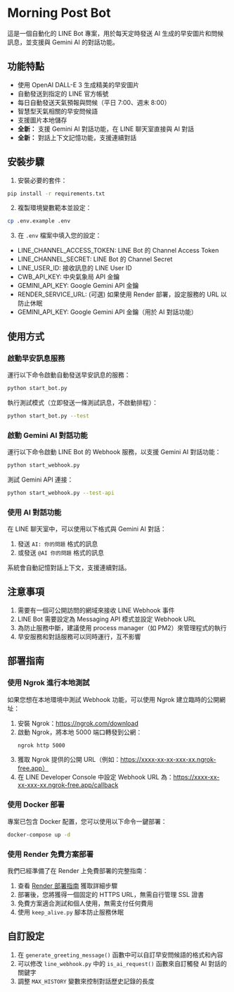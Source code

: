 # Morning Post Bot

這是一個自動化的 LINE Bot 專案，用於每天定時發送 AI 生成的早安圖片和問候訊息，並支援與 Gemini AI 的對話功能。

## 功能特點

- 使用 OpenAI DALL-E 3 生成精美的早安圖片
- 自動發送到指定的 LINE 官方帳號
- 每日自動發送天氣預報與問候（平日 7:00、週末 8:00）
- 智慧型天氣相關的早安問候語
- 支援圖片本地儲存
- **全新：** 支援 Gemini AI 對話功能，在 LINE 聊天室直接與 AI 對話
- **全新：** 對話上下文記憶功能，支援連續對話

## 安裝步驟

1. 安裝必要的套件：
```bash
pip install -r requirements.txt
```

2. 複製環境變數範本並設定：
```bash
cp .env.example .env
```

3. 在 `.env` 檔案中填入您的設定：
- LINE_CHANNEL_ACCESS_TOKEN: LINE Bot 的 Channel Access Token
- LINE_CHANNEL_SECRET: LINE Bot 的 Channel Secret
- LINE_USER_ID: 接收訊息的 LINE User ID
- CWB_API_KEY: 中央氣象局 API 金鑰
- GEMINI_API_KEY: Google Gemini API 金鑰
- RENDER_SERVICE_URL: (可選) 如果使用 Render 部署，設定服務的 URL 以防止休眠
- GEMINI_API_KEY: Google Gemini API 金鑰（用於 AI 對話功能）

## 使用方式

### 啟動早安訊息服務

運行以下命令啟動自動發送早安訊息的服務：
```bash
python start_bot.py
```

執行測試模式（立即發送一條測試訊息，不啟動排程）：
```bash
python start_bot.py --test
```

### 啟動 Gemini AI 對話功能

運行以下命令啟動 LINE Bot 的 Webhook 服務，以支援 Gemini AI 對話功能：
```bash
python start_webhook.py
```

測試 Gemini API 連接：
```bash
python start_webhook.py --test-api
```

### 使用 AI 對話功能

在 LINE 聊天室中，可以使用以下格式與 Gemini AI 對話：
1. 發送 `AI: 你的問題` 格式的訊息
2. 或發送 `@AI 你的問題` 格式的訊息

系統會自動記憶對話上下文，支援連續對話。

## 注意事項

1. 需要有一個可公開訪問的網域來接收 LINE Webhook 事件
2. LINE Bot 需要設定為 Messaging API 模式並設定 Webhook URL
3. 為防止服務中斷，建議使用 process manager（如 PM2）來管理程式的執行
4. 早安服務和對話服務可以同時運行，互不影響

## 部署指南

### 使用 Ngrok 進行本地測試

如果您想在本地環境中測試 Webhook 功能，可以使用 Ngrok 建立臨時的公開網址：

1. 安裝 Ngrok：https://ngrok.com/download
2. 啟動 Ngrok，將本地 5000 端口轉發到公網：
   ```bash
   ngrok http 5000
   ```
3. 獲取 Ngrok 提供的公開 URL（例如：https://xxxx-xx-xx-xxx-xx.ngrok-free.app）
4. 在 LINE Developer Console 中設定 Webhook URL 為：https://xxxx-xx-xx-xxx-xx.ngrok-free.app/callback

### 使用 Docker 部署

專案已包含 Docker 配置，您可以使用以下命令一鍵部署：

```bash
docker-compose up -d
```

### 使用 Render 免費方案部署

我們已經準備了在 Render 上免費部署的完整指南：

1. 查看 [Render 部署指南](./docs/RENDER_DEPLOYMENT.md) 獲取詳細步驟
2. 部署後，您將獲得一個固定的 HTTPS URL，無需自行管理 SSL 證書
3. 免費方案適合測試和個人使用，無需支付任何費用
4. 使用 `keep_alive.py` 腳本防止服務休眠

## 自訂設定

1. 在 `generate_greeting_message()` 函數中可以自訂早安問候語的格式和內容
2. 可以修改 `line_webhook.py` 中的 `is_ai_request()` 函數來自訂觸發 AI 對話的關鍵字
3. 調整 `MAX_HISTORY` 變數來控制對話歷史記錄的長度
